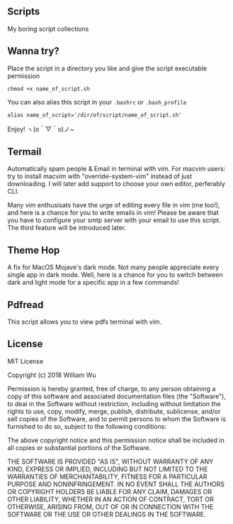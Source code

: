 ## Scripts
My boring script collections

## Wanna try?
Place the script in a directory you like and give the script executable permission
```
chmod +x name_of_script.sh
```
You can also alias this script in your ```.bashrc``` or ```.bash_profile```
```
alias name_of_script='/dir/of/script/name_of_script.sh'
```
Enjoy! ヽ(o＾▽＾o)ノ~

## Termail
Automatically spam people & Email in terminal with vim. For macvim users: try to install macvim with "override-system-vim" instead of just downloading. I will later add support to choose your own editor, perferably CLI.

Many vim enthusisats have the urge of editing every file in vim (me too!), and here is a chance for you to write emails in vim! Please be aware that you have to configure your smtp server with your email to use this script. The third feature will be introduced later.
## Theme Hop
A fix for MacOS Mojave's dark mode. Not many people appreciate every single app in dark mode.
Well, here is a chance for you to switch between dark and light mode for a specific app in a few commands!

## Pdfread
This script allows you to view pdfs terminal with vim.
## License
MIT License

Copyright (c) 2018 William Wu

Permission is hereby granted, free of charge, to any person obtaining a copy
of this software and associated documentation files (the "Software"), to deal
in the Software without restriction, including without limitation the rights
to use, copy, modify, merge, publish, distribute, sublicense, and/or sell
copies of the Software, and to permit persons to whom the Software is
furnished to do so, subject to the following conditions:

The above copyright notice and this permission notice shall be included in all
copies or substantial portions of the Software.

THE SOFTWARE IS PROVIDED "AS IS", WITHOUT WARRANTY OF ANY KIND, EXPRESS OR
IMPLIED, INCLUDING BUT NOT LIMITED TO THE WARRANTIES OF MERCHANTABILITY,
FITNESS FOR A PARTICULAR PURPOSE AND NONINFRINGEMENT. IN NO EVENT SHALL THE
AUTHORS OR COPYRIGHT HOLDERS BE LIABLE FOR ANY CLAIM, DAMAGES OR OTHER
LIABILITY, WHETHER IN AN ACTION OF CONTRACT, TORT OR OTHERWISE, ARISING FROM,
OUT OF OR IN CONNECTION WITH THE SOFTWARE OR THE USE OR OTHER DEALINGS IN THE
SOFTWARE.
